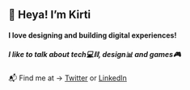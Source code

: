 ## 👋 Heya! I’m Kirti

#### I love designing and building digital experiences!

##### I like to talk about tech:computer::chains:, design:bar_chart: and games:video_game:

:mailbox_with_mail: Find me at -> [Twitter](https://twitter.com/kirti_vernekar) or [LinkedIn](https://www.linkedin.com/in/kirtivernekar/)

<!---
KirtiVernekar/KirtiVernekar is a ✨ special ✨ repository because its `README.md` (this file) appears on your GitHub profile.
You can click the Preview link to take a look at your changes.
--->
